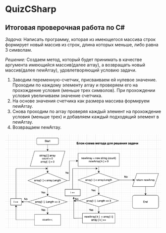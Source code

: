 # QuizCSharp

## Итоговая проверочная работа по С#

*Задача:* Написать программу, которая из имеющегося массива строк формирует новый массив из строк, длина которых меньше, либо равна 3 символам. 

*Решение:* Создаем метод, который будет принимать в качестве аргумента имеющийся массив(далее array), а возвращать новый массив(далее newArray), удовлетворяющий условию задачи. 
1. Заводим переменную-счетчик, присваиваем ей нулевое значение. Проходим по каждому элементу array и проверяем его на прохождение условия (меньше трех символов). При прохождении условия увеличиваем значение счетчика.
2. На основе значения счетчика как размера массива формируем newArray.
3. Снова проходим по array проверяя каждый элемент на прохождение условия (меньше трех) и добавляем каждый подходящий элемент в newArray.
4. Возвращаем newArray.

![Блок-схема решения](scheme.png)
